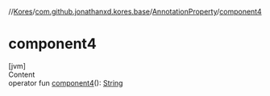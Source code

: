 //[Kores](../../index.md)/[com.github.jonathanxd.kores.base](../index.md)/[AnnotationProperty](index.md)/[component4](component4.md)



# component4  
[jvm]  
Content  
operator fun [component4](component4.md)(): [String](https://kotlinlang.org/api/latest/jvm/stdlib/kotlin/-string/index.html)  



